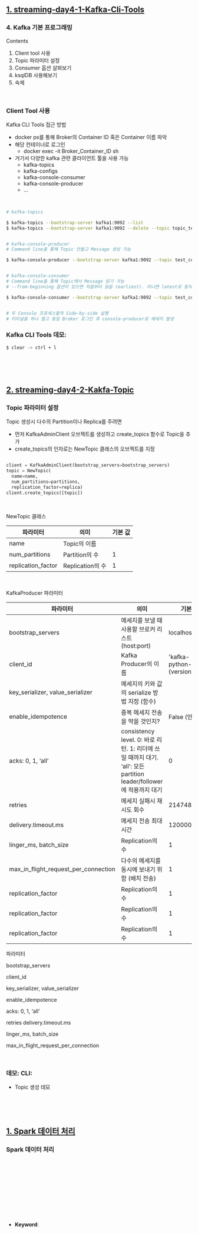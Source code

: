 ## <u>1. streaming-day4-1-Kafka-Cli-Tools</u>

### 4. Kafka 기본 프로그래밍

Contents

1. Client tool 사용
2. Topic 파라미터 설정
3. Consumer 옵션 살펴보기
4. ksqlDB 사용해보기
5. 숙제

<br>

### Client Tool 사용

Kafka CLI Tools 접근 방법

- docker ps를 통해 Broker의 Container ID 혹은 Container 이름 파악
- 해당 컨테이너로 로그인
  - docker exec -it Broker_Container_ID sh
- 거기서 다양한 kafka 관련 클라이언트 툴을 사용 가능
  - kafka-topics
  - kafka-configs
  - kafka-console-consumer
  - kafka-console-producer
  - …

<br>

```sh
# kafka-topics

$ kafka-topics --bootstrap-server kafka1:9092 --list
$ kafka-topics --bootstrap-server kafka1:9092 --delete --topic topic_test


# kafka-console-producer
# Command line을 통해 Topic 만들고 Message 생성 가능

$ kafka-console-producer --bootstrap-server kafka1:9092 --topic test_console


# kafka-console-consumer
# Command line을 통해 Topic에서 Message 읽기 가능
# --from-beginning 옵션이 있으면 처음부터 읽음 (earliest). 아니면 latest로 동작

$ kafka-console-consumer --bootstrap-server kafka1:9092 --topic test_console --from-beginning


# 두 Console 프로세스들의 Side-by-side 실행
# 터미널을 하나 열고 동일 Broker 로그인 후 console-producer로 메세지 발생

```

### Kafka CLI Tools 데모:

```sh
$ clear -> ctrl + l
```

<br>
<br>
<br>

## <u>2. streaming-day4-2-Kakfa-Topic</u>

### Topic 파라미터 설정

Topic 생성시 다수의 Partition이나 Replica를 주려면

- 먼저 KafkaAdminClient 오브젝트를 생성하고 create_topics 함수로 Topic을 추가
- create_topics의 인자로는 NewTopic 클래스의 오브젝트를 지정

```python

client = KafkaAdminClient(bootstrap_servers=bootstrap_servers)
topic = NewTopic(
  name=name,
  num_partitions=partitions,
  replication_factor=replica)
client.create_topics([topic])
```

<br>

NewTopic 클래스

| 파라미터           | 의미             | 기본 값 |
| ------------------ | ---------------- | ------- |
| name               | Topic의 이름     |         |
| num_partitions     | Partition의 수   | 1       |
| replication_factor | Replication의 수 | 1       |

<br>

KafkaProducer 파라미터

| 파라미터                             | 의미                                                                                                               | 기본 값                  |
| ------------------------------------ | ------------------------------------------------------------------------------------------------------------------ | ------------------------ |
| bootstrap_servers                    | 메세지를 보낼 때 사용할 브로커 리스트 (host:port)                                                                  | localhost:9092           |
| client_id                            | Kafka Producer의 이름                                                                                              | 'kafka-python-{version}' |
| key_serializer, value_serializer     | 메세지의 키와 값의 serialize 방법 지정 (함수)                                                                      |                          |
| enable_idempotence                   | 중복 메세지 전송을 막을 것인지?                                                                                    | False (안 막음)          |
| acks: 0, 1, ‘all’                    | consistency level. 0: 바로 리턴. 1: 리더에 쓰일 때까지 대기. ‘all’: 모든 partition leader/follower에 적용까지 대기 | 0                        |
| retries                              | 메세지 실패시 재시도 회수                                                                                          | 2147483647               |
| delivery.timeout.ms                  | 메세지 전송 최대 시간                                                                                              | 120000ms                 |
| linger_ms, batch_size                | Replication의 수                                                                                                   | 1                        |
| max_in_flight_request_per_connection | 다수의 메세지를 동시에 보내기 위함 (배치 전송)                                                                     | 1                        |
| replication_factor                   | Replication의 수                                                                                                   | 1                        |
| replication_factor                   | Replication의 수                                                                                                   | 1                        |
| replication_factor                   | Replication의 수                                                                                                   | 1                        |

파라미터

bootstrap_servers

client_id

key_serializer, value_serializer

enable_idempotence

acks: 0, 1, ‘all’

retries
delivery.timeout.ms

linger_ms, batch_size

max_in_flight_request_per_connection

<br>

### 데모: CLI:

- Topic 생성 데모

<br>
<br>
<br>

## <u>1. Spark 데이터 처리</u>

### Spark 데이터 처리

<br>
<br>
<br>

<br>
<br>
<br>
<br>
<br>
<br>

- **Keyword**:

<br>
<br>
<br>
<br>
<br>
<br>
